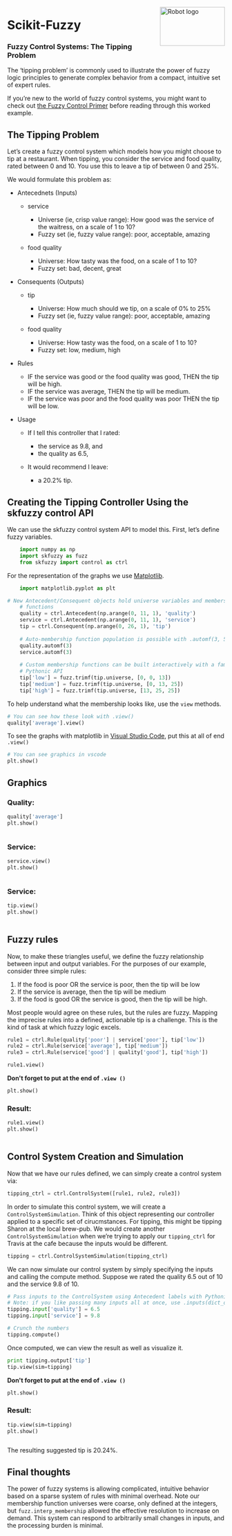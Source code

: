 <a href="https://pythonhosted.org/scikit-fuzzy/install.html"><img alt="Robot logo" src="https://pythonhosted.org/scikit-fuzzy/_static/img/logo.png" width = "150px" height = "90px" align= "right"/></a>
# Scikit-Fuzzy

### Fuzzy Control Systems: **The Tipping Problem**
The ‘tipping problem’ is commonly used to illustrate the power of fuzzy logic principles to generate complex behavior from a compact, intuitive set of expert rules.

If you’re new to the world of fuzzy control systems, you might want to check out [the Fuzzy Control Primer](https://pythonhosted.org/scikit-fuzzy/userguide/fuzzy_control_primer.html "the Fuzzy Control Primer") before reading through this worked example.

## The Tipping Problem
Let’s create a fuzzy control system which models how you might choose to tip at a restaurant. When tipping, you consider the service and food quality, rated between 0 and 10. You use this to leave a tip of between 0 and 25%.

We would formulate this problem as:

+ Antecednets (Inputs)
    + service
        + Universe (ie, crisp value range): How good was the service of the waitress, on a scale of 1 to 10?
        + Fuzzy set (ie, fuzzy value range): poor, acceptable, amazing
        
    + food quality
        + Universe: How tasty was the food, on a scale of 1 to 10?
        + Fuzzy set: bad, decent, great

+ Consequents (Outputs)
    + tip
        + Universe: How much should we tip, on a scale of 0% to 25%
        + Fuzzy set (ie, fuzzy value range): poor, acceptable, amazing
        
    + food quality
        + Universe: How tasty was the food, on a scale of 1 to 10?
        + Fuzzy set: low, medium, high


        
+ Rules
    + IF the service was good or the food quality was good, THEN the tip will be high.
    + IF the service was average, THEN the tip will be medium.
    + IF the service was poor and the food quality was poor THEN the tip will be low.

+ Usage
    + If I tell this controller that I rated:
        + the service as 9.8, and
        + the quality as 6.5,
        
    + It would recommend I leave:
        + a 20.2% tip.

## Creating the Tipping Controller Using the skfuzzy control API
We can use the skfuzzy control system API to model this. First, let’s define fuzzy variables.

```python
    import numpy as np
    import skfuzzy as fuzz
    from skfuzzy import control as ctrl
```
For the representation of the graphs we use [Matplotlib](https://matplotlib.org/users/installing.html "matplotlib").
```python
    import matplotlib.pyplot as plt
```
```python
# New Antecedent/Consequent objects hold universe variables and membership
    # functions
    quality = ctrl.Antecedent(np.arange(0, 11, 1), 'quality')
    service = ctrl.Antecedent(np.arange(0, 11, 1), 'service')
    tip = ctrl.Consequent(np.arange(0, 26, 1), 'tip')
    
    # Auto-membership function population is possible with .automf(3, 5, or 7)
    quality.automf(3)
    service.automf(3)
    
    # Custom membership functions can be built interactively with a familiar,
    # Pythonic API
    tip['low'] = fuzz.trimf(tip.universe, [0, 0, 13])
    tip['medium'] = fuzz.trimf(tip.universe, [0, 13, 25])
    tip['high'] = fuzz.trimf(tip.universe, [13, 25, 25])

```  
To help understand what the membership looks like, use the `view` methods.   
```python
# You can see how these look with .view()
quality['average'].view()
```
To see the graphs with matplotlib in [Visual Studio Code](https://code.visualstudio.com/ "Visual Studio Code"), put this at all of end `.view()`
```python
# You can see graphics in vscode
plt.show()
```
## Graphics 
### Quality:
```python
quality['average']
plt.show()
```
<a href="https://pythonhosted.org/scikit-fuzzy/_images/plot_tipping_problem_newapi_1.png"><img alt="" src="https://pythonhosted.org/scikit-fuzzy/_images/plot_tipping_problem_newapi_1.png" /></a>

### Service:
```python
service.view()
plt.show()
```
<a href="https://pythonhosted.org/scikit-fuzzy/_images/plot_tipping_problem_newapi_2.png"><img alt="" src="https://pythonhosted.org/scikit-fuzzy/_images/plot_tipping_problem_newapi_2.png" /></a>

### Service:
```python
tip.view()
plt.show()
```
<a href="https://pythonhosted.org/scikit-fuzzy/_images/plot_tipping_problem_newapi_3.png"><img alt="" src="https://pythonhosted.org/scikit-fuzzy/_images/plot_tipping_problem_newapi_3.png" /></a>


## Fuzzy rules
Now, to make these triangles useful, we define the fuzzy relationship between input and output variables. For the purposes of our example, consider three simple rules:
1. If the food is poor OR the service is poor, then the tip will be low
2. If the service is average, then the tip will be medium
3. If the food is good OR the service is good, then the tip will be high.

Most people would agree on these rules, but the rules are fuzzy. Mapping the imprecise rules into a defined, actionable tip is a challenge. This is the kind of task at which fuzzy logic excels.

```python
rule1 = ctrl.Rule(quality['poor'] | service['poor'], tip['low'])
rule2 = ctrl.Rule(service['average'], tip['medium'])
rule3 = ctrl.Rule(service['good'] | quality['good'], tip['high'])

rule1.view()
```
**Don't forget to put at the end of  `.view ()`**
```python
plt.show()
```
### Result: 
```python
rule1.view()
plt.show()
```
<a href="https://pythonhosted.org/scikit-fuzzy/_images/plot_tipping_problem_newapi_4.png"><img alt="" src="https://pythonhosted.org/scikit-fuzzy/_images/plot_tipping_problem_newapi_4.png" /></a>

## Control System Creation and Simulation
Now that we have our rules defined, we can simply create a control system via:
```python
tipping_ctrl = ctrl.ControlSystem([rule1, rule2, rule3])
```
In order to simulate this control system, we will create a `ControlSystemSimulation`. Think of this object representing our controller applied to a specific set of cirucmstances. For tipping, this might be tipping Sharon at the local brew-pub. We would create another `ControlSystemSimulation` when we’re trying to apply our `tipping_ctrl` for Travis at the cafe because the inputs would be different.

```python
tipping = ctrl.ControlSystemSimulation(tipping_ctrl)
```
We can now simulate our control system by simply specifying the inputs and calling the compute method. Suppose we rated the quality 6.5 out of 10 and the service 9.8 of 10.
```python
# Pass inputs to the ControlSystem using Antecedent labels with Pythonic API
# Note: if you like passing many inputs all at once, use .inputs(dict_of_data)
tipping.input['quality'] = 6.5
tipping.input['service'] = 9.8

# Crunch the numbers
tipping.compute()
```
Once computed, we can view the result as well as visualize it.
```python
print tipping.output['tip']
tip.view(sim=tipping)
```
**Don't forget to put at the end of  `.view ()`**
```python
plt.show()
```
### Result: 
```python
tip.view(sim=tipping)
plt.show()
```
<a href="https://pythonhosted.org/scikit-fuzzy/_images/plot_tipping_problem_newapi_5.png"><img alt="" src="https://pythonhosted.org/scikit-fuzzy/_images/plot_tipping_problem_newapi_5.png" /></a>

The resulting suggested tip is 20.24%.

## Final thoughts
The power of fuzzy systems is allowing complicated, intuitive behavior based on a sparse system of rules with minimal overhead. Note our membership function universes were coarse, only defined at the integers, but `fuzz.interp_membership` allowed the effective resolution to increase on demand. This system can respond to arbitrarily small changes in inputs, and the processing burden is minimal.
